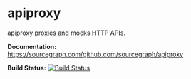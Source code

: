 apiproxy
========

apiproxy proxies and mocks HTTP APIs.

**Documentation:** <https://sourcegraph.com/github.com/sourcegraph/apiproxy>

**Build Status:** [![Build Status](https://travis-ci.org/sourcegraph/apiproxy.png?branch=master)](https://travis-ci.org/sourcegraph/apiproxy)
